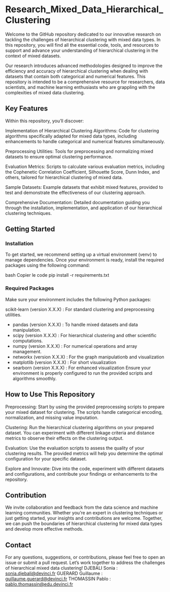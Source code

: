 # Research_Mixed_Data_Hierarchical_Clustering

Welcome to the GitHub repository dedicated to our innovative research on tackling the challenges of hierarchical clustering with mixed data types. In this repository, you will find all the essential code, tools, and resources to support and advance your understanding of hierarchical clustering in the context of mixed datasets.

Our research introduces advanced methodologies designed to improve the efficiency and accuracy of hierarchical clustering when dealing with datasets that contain both categorical and numerical features. This repository is intended to be a comprehensive resource for researchers, data scientists, and machine learning enthusiasts who are grappling with the complexities of mixed data clustering.

## Key Features
Within this repository, you’ll discover:

Implementation of Hierarchical Clustering Algorithms: Code for clustering algorithms specifically adapted for mixed data types, including enhancements to handle categorical and numerical features simultaneously.

Preprocessing Utilities: Tools for preprocessing and normalizing mixed datasets to ensure optimal clustering performance.

Evaluation Metrics: Scripts to calculate various evaluation metrics, including the Cophenetic Correlation Coefficient, Silhouette Score, Dunn Index, and others, tailored for hierarchical clustering of mixed data.

Sample Datasets: Example datasets that exhibit mixed features, provided to test and demonstrate the effectiveness of our clustering approach.

Comprehensive Documentation: Detailed documentation guiding you through the installation, implementation, and application of our hierarchical clustering techniques.

## Getting Started
### Installation
To get started, we recommend setting up a virtual environment (venv) to manage dependencies. Once your environment is ready, install the required packages using the following command:

bash
Copier le code
pip install -r requirements.txt
### Required Packages
Make sure your environment includes the following Python packages:

scikit-learn (version X.X.X) : For standard clustering and preprocessing utilities.
- pandas (version X.X.X) : To handle mixed datasets and data manipulation.
- scipy (version X.X.X) : For hierarchical clustering and other scientific computations.
- numpy (version X.X.X) : For numerical operations and array management.
- networkx (version X.X.X) : For the graph manipulationb and visualization
- matplotlib (version X.X.X) : For short visualization
- searborn (version X.X.X) : For enhanced visualization
Ensure your environment is properly configured to run the provided scripts and algorithms smoothly.

## How to Use This Repository
Preprocessing: Start by using the provided preprocessing scripts to prepare your mixed dataset for clustering. The scripts handle categorical encoding, normalization, and missing value imputation.

Clustering: Run the hierarchical clustering algorithms on your prepared dataset. You can experiment with different linkage criteria and distance metrics to observe their effects on the clustering output.

Evaluation: Use the evaluation scripts to assess the quality of your clustering results. The provided metrics will help you determine the optimal configuration for your specific dataset.

Explore and Innovate: Dive into the code, experiment with different datasets and configurations, and contribute your findings or enhancements to the repository.

## Contribution
We invite collaboration and feedback from the data science and machine learning communities. Whether you’re an expert in clustering techniques or just getting started, your insights and contributions are welcome. Together, we can push the boundaries of hierarchical clustering for mixed data types and develop more effective methods.

## Contact
For any questions, suggestions, or contributions, please feel free to open an issue or submit a pull request. Let’s work together to address the challenges of hierarchical mixed data clustering!
DJEBALI Sonia : sonia.djebali@devinci.fr
GUERARD Guillaume : guillaume.guerard@devinci.fr
THOMASSIN Pablo : pablo.thomassin@edu.devinci.fr
